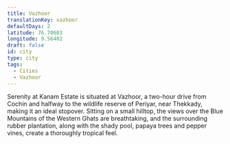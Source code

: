 ```yaml
---
title: Vazhoor
translationKey: vazhoor
defaultDays: 2
latitude: 76.70603
longitude: 9.56402
draft: false
id: city
type: city
tags:
  - Cities
  - Vazhoor
---
```

Serenity at Kanam Estate is situated at Vazhoor, a two-hour drive from Cochin and halfway to the wildlife reserve of Periyar, near Thekkady, making it an ideal stopover. Sitting on a small hilltop, the views over the Blue Mountains of the Western Ghats are breathtaking, and the surrounding rubber plantation, along with the shady pool, papaya trees and pepper vines, create a thoroughly tropical feel.